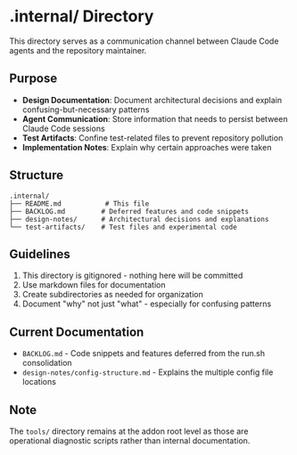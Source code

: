 # .internal/ Directory

This directory serves as a communication channel between Claude Code agents and the repository maintainer.

## Purpose

- **Design Documentation**: Document architectural decisions and explain confusing-but-necessary patterns
- **Agent Communication**: Store information that needs to persist between Claude Code sessions
- **Test Artifacts**: Confine test-related files to prevent repository pollution
- **Implementation Notes**: Explain why certain approaches were taken

## Structure

```
.internal/
├── README.md           # This file
├── BACKLOG.md         # Deferred features and code snippets
├── design-notes/      # Architectural decisions and explanations
└── test-artifacts/    # Test files and experimental code
```

## Guidelines

1. This directory is gitignored - nothing here will be committed
2. Use markdown files for documentation
3. Create subdirectories as needed for organization
4. Document "why" not just "what" - especially for confusing patterns

## Current Documentation

- `BACKLOG.md` - Code snippets and features deferred from the run.sh consolidation
- `design-notes/config-structure.md` - Explains the multiple config file locations

## Note

The `tools/` directory remains at the addon root level as those are operational diagnostic scripts rather than internal documentation.